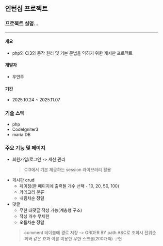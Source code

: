 ## 인턴십 프로젝트 
### 프로젝트 설명...
***
#### 개요
- php와 CI3의 동작 원리 및 기본 문법을 익히기 위한 게시판 프로젝트
#### 개발자
- 우연주

#### 기간
- 2025.10.24 ~ 2025.11.07

### 기술 스택
- php    
- CodeIgniter3
- maria DB

### 주요 기능 및 페이지
- 회원가입/로그인 -> 세션 관리
    > CI3에서 기본 제공하는 session 라이브러리 활용
- 게시판 crud
    - 페이징(한 페이지에 출력될 개수 선택 - 10, 20, 50, 100)
    - 카테고리 분류
    - 내림차순 정렬
- 댓글
    - 무한 대댓글 작성 가능(계층형 구조)
    - 작성 개수 무제한
    - 오름차순 정렬
    > comment 테이블에 경로 저장 -> ORDER BY path ASC로 조회시 전위순회와 같은 효과
    > 이를 이용한 무한 스크롤(200개씩) 구현